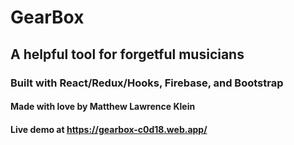# GearBox 
## A helpful tool for forgetful musicians 
### Built with React/Redux/Hooks, Firebase, and Bootstrap

#### Made with love by Matthew Lawrence Klein
#### Live demo at https://gearbox-c0d18.web.app/